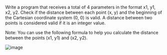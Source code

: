 Write a program that receives a total of 4 parameters in the format x1, y1, x2, y2. Check if the distance between each point (x, y) and the beginning of the Cartesian coordinate system (0, 0) is valid. A distance between two points is considered valid if it is an integer value. 

Note: You can use the following formula to help you calculate the distance between the points (x1, y1) and (x2, y2).

![image](https://github.com/nsinorov/SoftUniMainPath/assets/45227327/af08fe20-5919-4da8-9b7b-fe9d28b1d53d)

